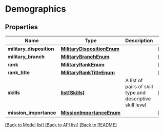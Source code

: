 # Demographics

## Properties
Name | Type | Description | Notes
------------ | ------------- | ------------- | -------------
**military_disposition** | [**MilitaryDispositionEnum**](MilitaryDispositionEnum.md) |  | [optional] 
**military_branch** | [**MilitaryBranchEnum**](MilitaryBranchEnum.md) |  | [optional] 
**rank** | [**MilitaryRankEnum**](MilitaryRankEnum.md) |  | [optional] 
**rank_title** | [**MilitaryRankTitleEnum**](MilitaryRankTitleEnum.md) |  | [optional] 
**skills** | [**list[Skills]**](Skills.md) | A list of pairs of skill type and descriptive skill level | [optional] 
**mission_importance** | [**MissionImportanceEnum**](MissionImportanceEnum.md) |  | [optional] 

[[Back to Model list]](../README.md#documentation-for-models) [[Back to API list]](../README.md#documentation-for-api-endpoints) [[Back to README]](../README.md)

